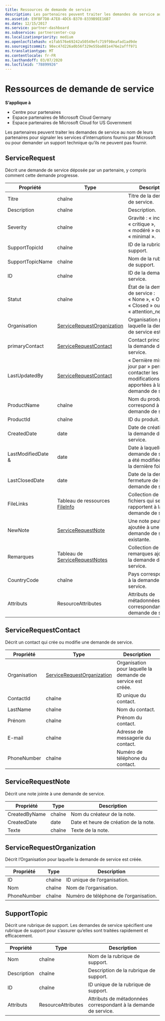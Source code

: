 ```yaml
---
title: Ressources de demande de service
description: Les partenaires peuvent traiter les demandes de service au nom de leurs partenaires pour signaler les services d’interruptions fournis par Microsoft ou pour demander un support technique qu’ils ne peuvent pas fournir.
ms.assetid: E9FBF7D8-A7E8-4DC6-B370-8339B9EE16B7
ms.date: 12/15/2017
ms.service: partner-dashboard
ms.subservice: partnercenter-csp
ms.localizationpriority: medium
ms.openlocfilehash: e1fab576e69242a50549efc719f98eafad1ad9de
ms.sourcegitcommit: 98ec47d226a0b56f329e55ba881e476e2afff971
ms.translationtype: MT
ms.contentlocale: fr-FR
ms.lasthandoff: 03/07/2020
ms.locfileid: "78899926"
---
```

# <a name="service-request-resources"></a>Ressources de demande de service


**S’applique à**

- Centre pour partenaires
- Espace partenaires de Microsoft Cloud Germany
- Espace partenaires de Microsoft Cloud for US Government

Les partenaires peuvent traiter les demandes de service au nom de leurs partenaires pour signaler les services d’interruptions fournis par Microsoft ou pour demander un support technique qu’ils ne peuvent pas fournir.

## <a name="span-idservicerequestspan-idservicerequestspan-idservicerequestservicerequest"></a><span id="ServiceRequest"/><span id="servicerequest"/><span id="SERVICEREQUEST"/>ServiceRequest


Décrit une demande de service déposée par un partenaire, y compris comment cette demande progresse.

| Propriété         | Type                                                          | Description                                                                          |
|------------------|---------------------------------------------------------------|--------------------------------------------------------------------------------------|
| Titre            | chaîne                                                        | Titre de la demande de service.                                                           |
| Description      | chaîne                                                        | Description.                                                                     |
| Severity         | chaîne                                                        | Gravité : « inconnu », « critique », « modéré » ou « minimal ».                       |
| SupportTopicId   | chaîne                                                        | ID de la rubrique de support.                                                         |
| SupportTopicName | chaîne                                                        | Nom de la rubrique de support.                                                       |
| ID               | chaîne                                                        | ID de la demande de service.                                                       |
| Statut           | chaîne                                                        | État de la demande de service : « None », « Open », « Closed » ou « attention\_needed ». |
| Organisation     | [ServiceRequestOrganization](#servicerequestorganization)     | Organisation pour laquelle la demande de service est créée.                               |
| primaryContact   | [ServiceRequestContact](#servicerequestcontact)               | Contact principal sur la demande de service.                                              |
| LastUpdatedBy    | [ServiceRequestContact](#servicerequestcontact)               | « Dernière mise à jour par » permet de contacter les modifications apportées à la demande de service.                        |
| ProductName      | chaîne                                                        | Nom du produit qui correspond à la demande de service.                     |
| ProductId        | chaîne                                                        | ID du produit.                                                               |
| CreatedDate      | date                                                          | Date de création de la demande de service.                                          |
| LastModifiedDate & | date                                                          | Date à laquelle la demande de service a été modifiée pour la dernière fois.                                 |
| LastClosedDate   | date                                                          | Date de la dernière fermeture de la demande de service.                                   |
| FileLinks        | Tableau de ressources [FileInfo](utility-resources.md#fileinfo) | Collection de liens de fichiers qui se rapportent à la demande de service.                    |
| NewNote          | [ServiceRequestNote](#servicerequestnote)                     | Une note peut être ajoutée à une demande de service existante.                                  |
| Remarques            | Tableau de [ServiceRequestNotes](#servicerequestnote)           | Collection de remarques ajoutées à la demande de service.                                  |
| CountryCode      | chaîne                                                        | Pays correspondant à la demande de service.                                    |
| Attributs       | ResourceAttributes                                            | Attributs de métadonnées correspondant à la demande de service.                        |

 

## <a name="span-idservicerequestcontactspan-idservicerequestcontactspan-idservicerequestcontactservicerequestcontact"></a><span id="ServiceRequestContact"/><span id="servicerequestcontact"/><span id="SERVICEREQUESTCONTACT"/>ServiceRequestContact


Décrit un contact qui crée ou modifie une demande de service.

| Propriété     | Type                                                      | Description                                            |
|--------------|-----------------------------------------------------------|--------------------------------------------------------|
| Organisation | [ServiceRequestOrganization](#servicerequestorganization) | Organisation pour laquelle la demande de service est créée. |
| ContactId    | chaîne                                                    | ID unique du contact.                               |
| LastName     | chaîne                                                    | Nom du contact.                          |
| Prénom    | chaîne                                                    | Prénom du contact.                         |
| E-mail        | chaîne                                                    | Adresse de messagerie du contact.                              |
| PhoneNumber  | chaîne                                                    | Numéro de téléphone du contact.                       |

 

## <a name="span-idservicerequestnotespan-idservicerequestnotespan-idservicerequestnoteservicerequestnote"></a><span id="ServiceRequestNote"/><span id="servicerequestnote"/><span id="SERVICEREQUESTNOTE"/>ServiceRequestNote


Décrit une note jointe à une demande de service.

| Propriété      | Type   | Description                                  |
|---------------|--------|----------------------------------------------|
| CreatedByName | chaîne | Nom du créateur de la note.         |
| CreatedDate   | date   | Date et heure de création de la note. |
| Texte          | chaîne | Texte de la note.                        |

 

## <a name="span-idservicerequestorganizationspan-idservicerequestorganizationspan-idservicerequestorganizationservicerequestorganization"></a><span id="ServiceRequestOrganization"/><span id="servicerequestorganization"/><span id="SERVICEREQUESTORGANIZATION"/>ServiceRequestOrganization


Décrit l’Organisation pour laquelle la demande de service est créée.

| Propriété    | Type   | Description                           |
|-------------|--------|---------------------------------------|
| ID          | chaîne | ID unique de l’organisation.    |
| Nom        | chaîne | Nom de l’organisation.         |
| PhoneNumber | chaîne | Numéro de téléphone de l’organisation. |

 

## <a name="span-idsupporttopicspan-idsupporttopicspan-idsupporttopicsupporttopic"></a><span id="SupportTopic"/><span id="supporttopic"/><span id="SUPPORTTOPIC"/>SupportTopic


Décrit une rubrique de support. Les demandes de service spécifient une rubrique de support pour s’assurer qu’elles sont traitées rapidement et efficacement.

| Propriété    | Type               | Description                                                   |
|-------------|--------------------|---------------------------------------------------------------|
| Nom        | chaîne             | Nom de la rubrique de support.                                |
| Description | chaîne             | Description de la rubrique de support.                         |
| ID          | chaîne             | ID unique de la rubrique de support.                           |
| Attributs  | ResourceAttributes | Attributs de métadonnées correspondant à la demande de service. |

 

 

 




